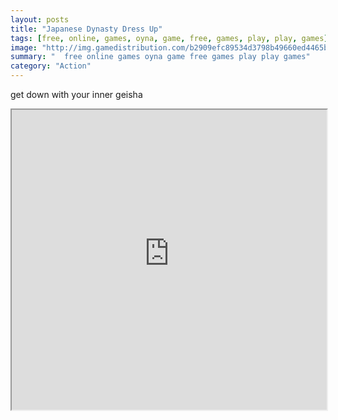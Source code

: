 ```yaml
---
layout: posts
title: "Japanese Dynasty Dress Up"
tags: [free, online, games, oyna, game, free, games, play, play, games]
image: "http://img.gamedistribution.com/b2909efc89534d3798b49660ed4465b2.jpg"
summary: "  free online games oyna game free games play play games"
category: "Action"
---
```


get down with your inner geisha

<iframe width="100%" height="480px;" src="http://flash.gamedistribution.com?game=b2909efc89534d3798b49660ed4465b2"></iframe>